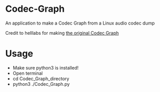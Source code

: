 # Codec-Graph
An application to make a Codec Graph from a Linux audio codec dump

Credit to helllabs for making [the original Codec Graph](http://helllabs.org/codecgraph/)

# Usage
- Make sure python3 is installed!
- Open terminal
- cd Codec_Graph_directory
- python3 ./Codec_Graph.py
